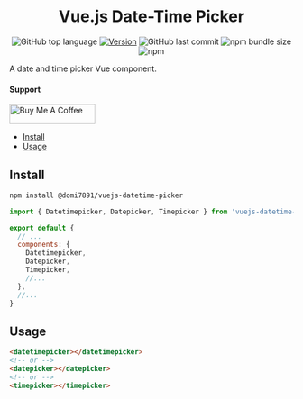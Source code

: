 <div align="center"><h1>Vue.js Date-Time Picker</h1>

![GitHub top language](https://img.shields.io/github/languages/top/domi7891/vuejs-datetime-picker)
[![Version](https://img.shields.io/npm/v/@domi7891/vuejs-datetime-picker)](https://www.npmjs.com/package/@domi7891/vuejs-datetime-picker/v/0.3.0)
![GitHub last commit](https://img.shields.io/github/last-commit/domi7891/vuejs-datetime-picker)
![npm bundle size](https://img.shields.io/bundlephobia/minzip/@domi7891/vuejs-datetime-picker)
![npm](https://img.shields.io/npm/dw/@domi7891/vuejs-datetime-picker)

</div>

A date and time picker Vue component.

#### Support

<a href="https://www.buymeacoffee.com/domi7891" target="_blank"><img src="https://cdn.buymeacoffee.com/buttons/default-orange.png" alt="Buy Me A Coffee" style="height: 35px !important;width: 152px !important;" ></a>

- [Install](#install)
- [Usage](#usage)

## Install

```bash
npm install @domi7891/vuejs-datetime-picker
```

```javascript
import { Datetimepicker, Datepicker, Timepicker } from 'vuejs-datetime-picker'

export default {
  // ...
  components: {
    Datetimepicker,
    Datepicker,
    Timepicker,
    //...
  },
  //...
}
```

## Usage

```html
<datetimepicker></datetimepicker>
<!-- or -->
<datepicker></datepicker>
<!-- or -->
<timepicker></timepicker>
```
